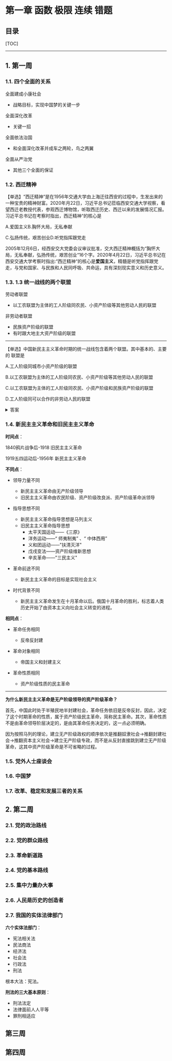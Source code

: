 第一章 函数 极限 连续 错题
===

目录
---

[TOC]

---

## 1. 第一周

### 1.1. 四个全面的关系

全面建成小康社会

- 战略目标，实现中国梦的关键一步

全面深化改革

- 关键一招

全面依法治国

- 和全面深化改革并成车之两轮，鸟之两翼

全面从严治党

- 其他三个全面的保证

### 1.2. 西迁精神

【单选】“西迁精神“是在1956年交通大学由上海迁往西安的过程中，生发出来的一种宝贵的精神财富。2020年月22日，习近平总书记莅临西安交通大学视察，看望西迁老教授代表，参观西迁博物馆，听取西迁历史、西迁以来的发展情况汇报。习近平总书记在考察时指出，西迁精神“的核心是

A.爱国主义B.胸怀大局，无私奉献

C.弘扬传统，艰苦创业D.听党指挥跟党走

2005年12月6日，经西安交大党委会议审议批准，交大西迁精神概括为“胸怀大局，无私奉献，弘扬传统，艰苦创业“16个字。2020年4月22日，习近平总书记在西安交通大学考察时指出:“西迁精神“的核心是**爱国主义**，精髓是听党指挥跟党走，与党和国家、与民族和人民同呼吸、共命运，具有深刻现实意义和历史意义。

### 1.3. 1.3 统一战线的两个联盟

劳动者联盟

- 以工农联盟为主体的工人阶级同农民、小资产阶级等其他劳动人民的联盟

非劳动者联盟

- 民族资产阶级的联盟
- 有时跟大地主大资产阶级的联盟

---

【单选】中国新民主主义革命时期的统一战线包含着两个联盟。其中基本的、主要的
联盟是

A.工人阶级同城市小资产阶级的联盟

B.以工农联盟为主体的工人阶级同农民、小资产阶级等其他劳动人民的联盟

C.以工农联盟为主体的工人阶级同农民、小资产阶级和民族资产阶级的联盟

D.工人阶级同可以合作的非劳动人民的联盟

<details>
<summary>答案</summary>
<math-details>

$$
B
$$
</math-details>
</details>

### 1.4. 新民主主义革命和旧民主主义革命

**时间点**：

1840鸦片战争后-1918 旧民主主义革命

1919五四运动后-1956年 新民主主义革命

**不同点**：

- 领导力量不同
    - 新民主主义革命由无产阶级领导
    - 旧民主主义革命由农民阶级、资产阶级改良派、资产阶级革命派领导

- 指导思想不同
    - 新民主主义革命指导思想是马列主义
    - 旧民主主义革命指导思想
        - 太平天国运动——《三原》
        - 洋务运动——“ 师夷制夷” 、“ 中体西用”
        - 义和团运动——"扶清灭洋"
        - 戊戌变法——资产阶级维新思想
        - 辛亥革命——"三民主义"

- 革命前途不同
    - 新民主主义革命的目标是实现社会主义

- 时代背景不同
    - 新民主主义革命发生在十月革命以后。俄国十月革命的胜利，标志着人类历史开始了由资本主义向社会主义转变的进程。

**相同点**：

- 革命任务相同
    - 反帝反封建

- 革命对象相同
    - 帝国主义和封建主义

- 革命性质相同
    - 资产阶级性质的民主革命

---

**为什么新民主主义革命是无产阶级领导的资产阶级革命？**

首先，中国此时处于半殖民地半封建社会，革命任务依旧是反帝反封，因此，决定了这个时期革命的性质，属于资产阶级民主革命，简称民主革命。其次，革命性质不是由革命领导阶层决定的，是由其革命任务决定的，这一点必须明确。

因为按照马列的理论，建立无产阶级政权的顺序依次是推翻奴隶社会→推翻封建社会→推翻资本主义社会→建立无产阶级专政，而不是从反封直接跳到建立无产阶级革命，这其中资产阶级革命是不可省略的过程。

### 1.5. 党外人士座谈会

### 1.6. 中国梦

### 1.7. 改革、稳定和发展三者的关系

## 2. 第二周

### 2.1. 党的政治路线

### 2.2. 党的群众路线

### 2.3. 革命新道路

### 2.4. 党的基本路线

### 2.5. 集中力量办大事

### 2.6. 人民是历史的创造者

### 2.7. 我国的实体法律部门

**六个实体法部门**：

- 宪法相关法
- 民法商法
- 经济法
- 社会法
- 行政法
- 刑法

根本大法：宪法。

**刑法的三大基本原则**：

- 刑法法定
- 法律面前人人平等
- 罪刑相适应

## 第三周

## 第四周

